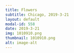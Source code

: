 ```yaml
---
title: Flowers
subtitle: Chicago, 2019-3-21
layout: default
modal-id: 558
date: 2019-3-21
img: 1010910.png
thumbnail: 1010910.png
alt: image-alt
---
```

